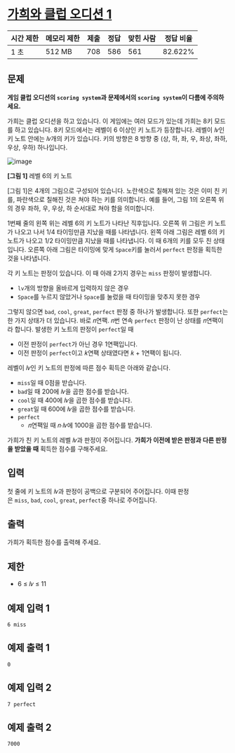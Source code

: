 # [가희와 클럽 오디션 1](https://www.acmicpc.net/problem/30794)

| 시간 제한 | 메모리 제한 | 제출 | 정답 | 맞힌 사람 | 정답 비율 |
| --- | --- | --- | --- | --- | --- |
| 1 초 | 512 MB | 708 | 586 | 561 | 82.622% |

## 문제

**게임 클럽 오디션의 `scoring system`과 문제에서의 `scoring system`이 다름에 주의하세요.**

가희는 클럽 오디션을 하고 있습니다. 이 게임에는 여러 모드가 있는데 가희는 8키 모드를 하고 있습니다. 8키 모드에서는 레벨이 6 이상인 키 노트가 등장합니다. 레벨이 𝑙𝑣인 키 노트 안에는 𝑙𝑣개의 키가 있습니다. 키의 방향은 8 방향 중 (상, 하, 좌, 우, 좌상, 좌하, 우상, 우하) 하나입니다.

![image](https://u.acmicpc.net/69cb163b-a407-4318-9ed8-f03847fba2e1/1%20-%20%EB%B3%B5%EC%82%AC%EB%B3%B8.png)

**[그림 1]** 레벨 6의 키 노트

[그림 1]은 4개의 그림으로 구성되어 있습니다. 노란색으로 칠해져 있는 것은 이미 친 키를, 파란색으로 칠해진 것은 쳐야 하는 키를 의미합니다. 예를 들어, 그림 1의 오른쪽 위의 경우 좌하, 우, 우상, 하 순서대로 쳐야 함을 의미합니다.

1번째 줄의 왼쪽 위는 레벨 6의 키 노트가 나타난 직후입니다. 오른쪽 위 그림은 키 노트가 나오고 나서 1/4 타이밍만큼 지났을 때를 나타냅니다. 왼쪽 아래 그림은 레벨 6의 키 노트가 나오고 1/2 타이밍만큼 지났을 때를 나타냅니다. 이 때 6개의 키를 모두 친 상태입니다. 오른쪽 아래 그림은 타이밍에 맞게 `Space`키를 눌러서 `perfect` 판정을 획득한 것을 나타냅니다.

각 키 노트는 판정이 있습니다. 이 때 아래 2가지 경우는 `miss` 판정이 발생합니다.

- `lv`개의 방향을 올바르게 입력하지 않은 경우
- `Space`를 누르지 않았거나 `Space`를 눌렀을 때 타이밍을 맞추지 못한 경우

그렇지 않으면 `bad`, `cool`, `great`, `perfect` 판정 중 하나가 발생합니다. 또한 `perfect`는 한 가지 상태가 더 있습니다. 바로 𝑛연팩. 𝑛번 연속 `perfect` 판정이 난 상태를 𝑛연팩이라 합니다. 발생한 키 노트의 판정이 `perfect`일 때

- 이전 판정이 `perfect`가 아닌 경우 1연팩입니다.
- 이전 판정이 `perfect`이고 𝑘연팩 상태였다면 𝑘 + 1연팩이 됩니다.

레벨이 𝑙𝑣인 키 노트의 판정에 따른 점수 획득은 아래와 같습니다.

- `miss`일 때 0점을 받습니다.
- `bad`일 때 200에 𝑙𝑣을 곱한 점수를 받습니다.
- `cool`일 때 400에 𝑙𝑣을 곱한 점수를 받습니다.
- `great`일 때 600에 𝑙𝑣을 곱한 점수를 받습니다.
- `perfect`
    - 𝑛연팩일 때 𝑛⋅𝑙𝑣에 1000을 곱한 점수를 받습니다.

가희가 친 키 노트의 레벨 𝑙𝑣과 판정이 주어집니다. **가희가 이전에 받은 판정과 다른 판정을 받았을 때** 획득한 점수를 구해주세요.

## 입력

첫 줄에 키 노트의 𝑙𝑣과 판정이 공백으로 구분되어 주어집니다. 이때 판정은 `miss`, `bad`, `cool`, `great`, `perfect`중 하나로 주어집니다.

## 출력

가희가 획득한 점수를 출력해 주세요.

## 제한

- 6 ≤ 𝑙𝑣 ≤ 11

## 예제 입력 1

```
6 miss

```

## 예제 출력 1

```
0

```

## 예제 입력 2

```
7 perfect

```

## 예제 출력 2

```
7000
```
